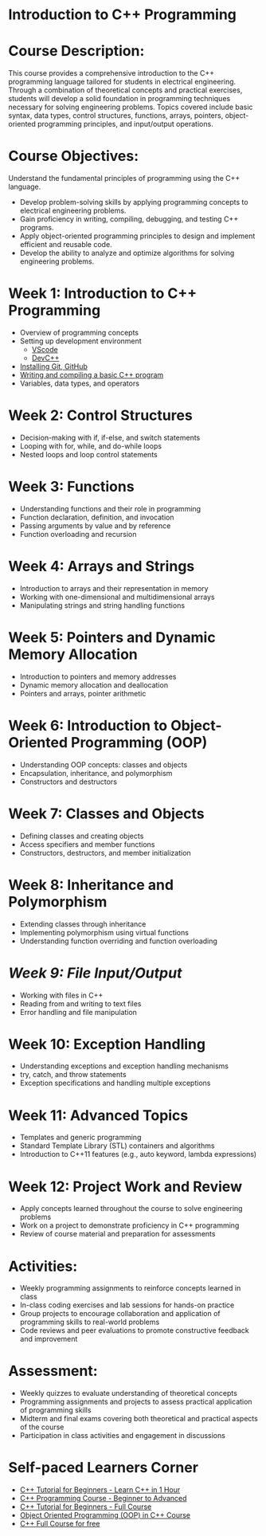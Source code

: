 # Introduction to C++ Programming

# Course Description:
This course provides a comprehensive introduction to the C++ programming language tailored for students in electrical engineering. Through a combination of theoretical concepts and practical exercises, students will develop a solid foundation in programming techniques necessary for solving engineering problems. Topics covered include basic syntax, data types, control structures, functions, arrays, pointers, object-oriented programming principles, and input/output operations.

# Course Objectives:
Understand the fundamental principles of programming using the C++ language.
- Develop problem-solving skills by applying programming concepts to electrical engineering problems.
- Gain proficiency in writing, compiling, debugging, and testing C++ programs.
- Apply object-oriented programming principles to design and implement efficient and reusable code.
- Develop the ability to analyze and optimize algorithms for solving engineering problems.

# Week 1: Introduction to C++ Programming
- Overview of programming concepts
- Setting up development environment
  - [VScode](https://www.youtube.com/watch?v=9VE7p-he4fA&t=193s)
  - [DevC++](https://www.youtube.com/watch?v=F9LcfFlDIJs)
- [Installing Git, GitHub](https://www.youtube.com/watch?v=hrTQipWp6co&t=932s)
- [Writing and compiling a basic C++ program](https://www.youtube.com/watch?v=imNlJohlLPk&pp=ygUkT3ZlcnZpZXcgb2YgYysrIHByb2dyYW1taW5nIGNvbmNlcHRz)
- Variables, data types, and operators

# Week 2: Control Structures
- Decision-making with if, if-else, and switch statements
- Looping with for, while, and do-while loops
- Nested loops and loop control statements

# Week 3: Functions
- Understanding functions and their role in programming
- Function declaration, definition, and invocation
- Passing arguments by value and by reference
- Function overloading and recursion

# Week 4: Arrays and Strings
- Introduction to arrays and their representation in memory
- Working with one-dimensional and multidimensional arrays
- Manipulating strings and string handling functions

# Week 5: Pointers and Dynamic Memory Allocation
- Introduction to pointers and memory addresses
- Dynamic memory allocation and deallocation
- Pointers and arrays, pointer arithmetic

# Week 6: Introduction to Object-Oriented Programming (OOP)
- Understanding OOP concepts: classes and objects
- Encapsulation, inheritance, and polymorphism
- Constructors and destructors

# Week 7: Classes and Objects
- Defining classes and creating objects
- Access specifiers and member functions
- Constructors, destructors, and member initialization

# Week 8: Inheritance and Polymorphism
- Extending classes through inheritance
- Implementing polymorphism using virtual functions
- Understanding function overriding and function overloading

# *Week 9: File Input/Output*
- Working with files in C++
- Reading from and writing to text files
- Error handling and file manipulation

# Week 10: Exception Handling
- Understanding exceptions and exception handling mechanisms
- try, catch, and throw statements
- Exception specifications and handling multiple exceptions

# Week 11: Advanced Topics
- Templates and generic programming
- Standard Template Library (STL) containers and algorithms
- Introduction to C++11 features (e.g., auto keyword, lambda expressions)

# Week 12: Project Work and Review
- Apply concepts learned throughout the course to solve engineering problems
- Work on a project to demonstrate proficiency in C++ programming
- Review of course material and preparation for assessments

# Activities:
- Weekly programming assignments to reinforce concepts learned in class
- In-class coding exercises and lab sessions for hands-on practice
- Group projects to encourage collaboration and application of programming skills to real-world problems
- Code reviews and peer evaluations to promote constructive feedback and improvement

# Assessment:
- Weekly quizzes to evaluate understanding of theoretical concepts
- Programming assignments and projects to assess practical application of programming skills
- Midterm and final exams covering both theoretical and practical aspects of the course
- Participation in class activities and engagement in discussions

# Self-paced Learners Corner
 - [C++ Tutorial for Beginners - Learn C++ in 1 Hour](https://www.youtube.com/watch?v=ZzaPdXTrSb8&t=47s&pp=ygUxT3ZlcnZpZXcgb2YgcHJvZ3JhbW1pbmcgY29uY2VwdHMgaW4gYysrIGluIDIgbWlucw%3D%3D)
 - [C++ Programming Course - Beginner to Advanced](https://www.youtube.com/watch?v=8jLOx1hD3_o&t=2434s)
 - [C++ Tutorial for Beginners - Full Course](https://www.youtube.com/watch?v=vLnPwxZdW4Y&t=44s)
 - [Object Oriented Programming (OOP) in C++ Course](https://www.youtube.com/watch?v=wN0x9eZLix4)
 - [C++ Full Course for free](https://www.youtube.com/watch?v=-TkoO8Z07hI&t=6s)
